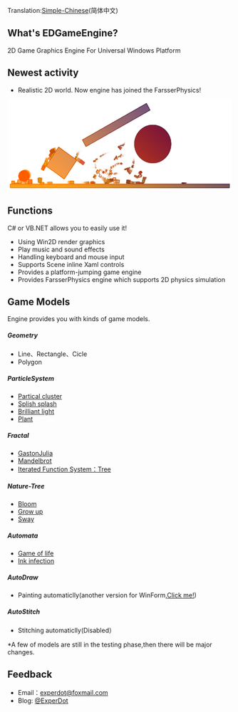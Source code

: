 ﻿Translation:[Simple-Chinese](./README-CN.md)(简体中文)

## What's EDGameEngine?
2D Game Graphics Engine For Universal Windows Platform

## Newest activity 
- Realistic 2D world. Now engine has joined the FarsserPhysics!

![Physics](Documentation/Images/Physics/Sample_Physic_01.png)

## Functions
C# or VB.NET allows you to easily use it!
- Using Win2D render graphics
- Play music and sound effects
- Handling keyboard and mouse input
- Supports Scene inline Xaml controls
- Provides a platform-jumping game engine
- Provides FarsserPhysics engine which supports 2D physics simulation

## Game Models
Engine provides you with kinds of game models.

##### Geometry
- Line、Rectangle、Cicle
- Polygon

##### ParticleSystem
- [Partical cluster](Documentation/Images/ParticleSystem/Sample_ParticleSystem_01.png)
- [Splish splash](Documentation/Images/ParticleSystem/Sample_ParticleSystem_02.png)
- [Brilliant light](Documentation/Images/ParticleSystem/Sample_ParticleSystem_03.png)
- [Plant](Documentation/Images/ParticleSystem/Sample_ParticleSystem_04.png)

##### Fractal
- [GastonJulia](Documentation/Images/Fractal/Sample_Fractal_03.png)
- [Mandelbrot](Documentation/Images/Fractal/Sample_Fractal_01.png)
- [Iterated Function System：Tree](Documentation/Images/Fractal/Sample_Fractal_02.png)

##### Nature-Tree
- [Bloom](Documentation/Images/NatureTree/Sample_NatureTree_01.png)
- [Grow up](Documentation/Images/NatureTree/Dynamic/Dynamic_NatureTree_02.gif)
- [Sway](Documentation/Images/NatureTree/Dynamic/Dynamic_NatureTree_01.gif)

##### Automata
- [Game of life](Documentation/Images/Automata/Sample_CelluarAutomata_01.png)
- [Ink infection](Documentation/Images/Automata/Sample_CelluarAutomata_02.png)

##### AutoDraw
- Painting automaticlly(another version for WinForm,[Click me!](https://github.com/experdot/ExperDot.AutomaticDrawing))

##### AutoStitch
- Stitching automaticlly(Disabled）

*A few of models are still in the testing phase,then there will be major changes.

## Feedback
* Email：experdot@foxmail.com
* Blog: [@ExperDot](http://www.cnblogs.com/experdot/)
